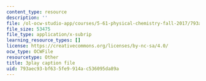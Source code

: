 ```yaml
---
content_type: resource
description: ''
file: /ol-ocw-studio-app/courses/5-61-physical-chemistry-fall-2017/793aec93bf635fe9914ac536095da89a_IoED49Ha8-o.vtt
file_size: 53475
file_type: application/x-subrip
learning_resource_types: []
license: https://creativecommons.org/licenses/by-nc-sa/4.0/
ocw_type: OCWFile
resourcetype: Other
title: 3play caption file
uid: 793aec93-bf63-5fe9-914a-c536095da89a
---
```

